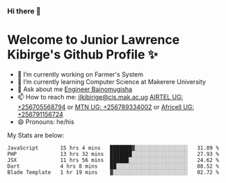 ### Hi there 👋 
# Welcome to Junior Lawrence Kibirge's Github Profile ✨
 
<!--
**juniorkibirige/juniorkibirige** is a ✨ _special_ ✨ repository because its `README.md` (this file) appears on your GitHub profile.

Here are some ideas to get you started:

- 🔭 I’m currently working on ...
- 🌱 I’m currently learning ...
- 👯 I’m looking to collaborate on ...
- 🤔 I’m looking for help with ...
- 💬 Ask me about ...
- 📫 How to reach me: ...
- 😄 Pronouns: ...
- ⚡ Fun fact: ...
-->
- 🔭 I’m currently working on Farmer's System
- 🌱 I’m currently learning Computer Science at Makerere University
- 💬 Ask about me [Engineer Bainomugisha](mailto:baino@mak.ac.ug)
- 📫 How to reach me: [jlkibirige@cis.mak.ac.ug](mailto:jlkibirige@cis.mak.ac.ug) [AIRTEL UG: +256705568794](tel:+256705568794) or [MTN UG: +256789334002](tel:+256789334002) or [Africell UG: +256791156724](tel:+256791156724)
- 😄 Pronouns: he/his

My Stats are below:

<!--START_SECTION:waka-->
```text
JavaScript       15 hrs 4 mins   ███████▓░░░░░░░░░░░░░░░░░   31.09 % 
PHP              13 hrs 32 mins  ███████░░░░░░░░░░░░░░░░░░   27.93 % 
JSX              11 hrs 56 mins  ██████░░░░░░░░░░░░░░░░░░░   24.62 % 
Dart             4 hrs 8 mins    ██░░░░░░░░░░░░░░░░░░░░░░░   08.52 % 
Blade Template   1 hr 19 mins    ▓░░░░░░░░░░░░░░░░░░░░░░░░   02.72 % 
```
<!--END_SECTION:waka-->
